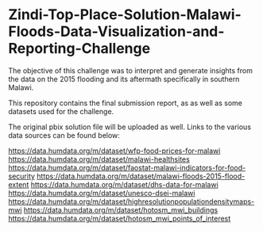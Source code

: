 # Zindi-Top-Place-Solution-Malawi-Floods-Data-Visualization-and-Reporting-Challenge
  
The objective of this challenge was to interpret and generate insights from the data on the 2015 flooding and its aftermath specifically in southern Malawi.
 
This repository contains the final submission report, as as well as some datasets used for the challenge. 
 
The original pbix solution file will be uploaded as well.  Links to the various data sources can be found below:
 
https://data.humdata.org/m/dataset/wfp-food-prices-for-malawi
https://data.humdata.org/m/dataset/malawi-healthsites
https://data.humdata.org/m/dataset/faostat-malawi-indicators-for-food-security
https://data.humdata.org/m/dataset/malawi-floods-2015-flood-extent
https://data.humdata.org/m/dataset/dhs-data-for-malawi
https://data.humdata.org/m/dataset/unesco-dsei-malawi
https://data.humdata.org/m/dataset/highresolutionpopulationdensitymaps-mwi
https://data.humdata.org/m/dataset/hotosm_mwi_buildings
https://data.humdata.org/m/dataset/hotosm_mwi_points_of_interest
